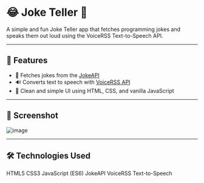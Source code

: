 # 😂 Joke Teller 🎤

A simple and fun Joke Teller app that fetches programming jokes and speaks them out loud using the VoiceRSS Text-to-Speech API.

---

## 🚀 Features

- 🤖 Fetches jokes from the [JokeAPI](https://jokeapi.dev/)
- 🔊 Converts text to speech with [VoiceRSS API](https://www.voicerss.org/)
- 🎨 Clean and simple UI using HTML, CSS, and vanilla JavaScript
---

## 📸 Screenshot
![image](https://github.com/user-attachments/assets/ae16713c-f1ee-46cf-a5e4-c72e78444821)

---

## 🛠️ Technologies Used
HTML5
CSS3
JavaScript (ES6)
JokeAPI
VoiceRSS Text-to-Speech

